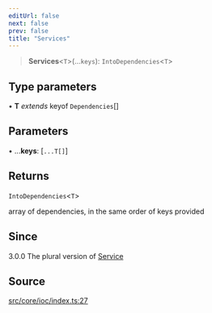 ```yaml
---
editUrl: false
next: false
prev: false
title: "Services"
---
```


> **Services**\<`T`\>(...`keys`): `IntoDependencies`\<`T`\>

## Type parameters

• **T** *extends* keyof `Dependencies`[]

## Parameters

• ...**keys**: [`...T[]`]

## Returns

`IntoDependencies`\<`T`\>

array of dependencies, in the same order of keys provided

## Since

3.0.0
The plural version of [Service](../../../../../../../../v4/api/functions/service)

## Source

[src/core/ioc/index.ts:27](https://github.com/sern-handler/handler/blob/792015a64e1ac30998977267c7e6c05bfc6f8195/src/core/ioc/index.ts#L27)
